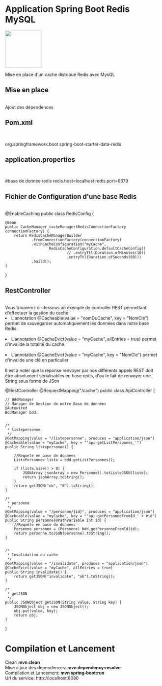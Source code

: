 <h1>Application Spring Boot Redis MySQL</h1>
<img src="https://upload.wikimedia.org/wikipedia/fr/thumb/6/6b/Redis_Logo.svg/701px-Redis_Logo.svg.png?20190421180155" height=120px>
<p>
Mise en place d'un cache distribué Redis avec MysQL
</p>
<h2>Mise en place</h2><br>
Ajout des dépendences<br>
<h2>Pom.xml</h2><br>
<p>
<dependency>
  <groupId>org.springframework.boot</groupId>
 <artifactId>spring-boot-starter-data-redis</artifactId>
</dependency>

<h2>application.properties</h2><br>
<p>
#base de donnée redis
redis.host=localhost
redis.port=6379
</p>
<h2>Fichier de Configuration d'une base Redis</h2><br>
@EnableCaching
public class RedisConfig {
 
    @Bean
    public CacheManager cacheManager(RedisConnectionFactory connectionFactory) {
        return RedisCacheManagerBuilder
                .fromConnectionFactory(connectionFactory)
                .withCacheConfiguration("myCache",
                        RedisCacheConfiguration.defaultCacheConfig()
                                // .entryTtl(Duration.ofMinutes(10))
                                .entryTtl(Duration.ofSeconds(60)))
                .build();
    }
 
}
<h2>RestController</h2><br>
Vous trouverez ci-dessous un exemple de controller REST permettant d'effectuer la gestion du cache
<li>L'annotation  @Cacheable(value = "nomDuCache", key = "NomCle") permet de sauvegarder automatiquement les données dans notre base Redis</li><br>
<li>L'annotation  @CacheEvict(value = "myCache", allEntries = true) permet d'invalide la totalité du cache</li><br>
<li>L'annotation  @CacheEvict(value = "myCache", key = "NomCle") permet d'invalide une clé en particulier</li><br>
Il est à noter que la réponse renvoyer par nos différents appels REST doit être absolument sérialisables en base redis, d'ou le fait de renvoyer une String sous forme de JSon

<p>

@RestController
@RequestMapping("/cache")
public class ApiController {
 
    // BddManager
    // Manager de Gestion de notre Base de données
    @Autowired
    BddManager bdd;
 
     
    /*
     * listepersonne
     */
    @GetMapping(value = "/listepersonne", produces = "application/json")
    @Cacheable(value = "myCache", key = "'api-getListPersonnes_'")
    public String listepersonne() {
         
        //Requete en base de données
        List<Personne> liste = bdd.getListPersonnes();
         
        if (liste.size() > 0) {
            JSONArray jsonArray = new Personne().totListeJSON(liste);
            return jsonArray.toString();
        }
        return getJSON("nb", "0").toString();
    }
 
    /*
     * personne
     */
    @GetMapping(value = "/personne/{id}", produces = "application/json")
    @Cacheable(value = "myCache", key = "'api-getPersonneFromId_' + #id")
    public String personne(@PathVariable int id) {
        //Requête en base de données
        Personne personne = (Personne) bdd.getPersonneFromId(id);
        return personne.toJSON(personne).toString();
    }
 
     
    /*
     * Invalidation du cache
     */
    @GetMapping(value = "/invalidate", produces = "application/json")
    @CacheEvict(value = "myCache", allEntries = true)
    public String invalidate() {
        return getJSON("invalidate", "ok").toString();
    }
 
    /*
     * getJSON
     */
    public JSONObject getJSON(String value, String key) {
        JSONObject obj = new JSONObject();
        obj.put(value, key);
        return obj;
    }
 
}

</p>

<h1>Compilation et Lancement</h1>
<p>
Clear: <b>mvn clean</b><br>
Mise à jour des dependences: <b>mvn dependency:resolve</b><br>
Compilation et Lancement: <b>mvn spring-boot:run</b><br>
Url du service: http://localhost:8080<br>  
</p>
